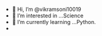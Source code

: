- 👋 Hi, I’m @vikramsoni10019
- 👀 I’m interested in ...Science
- 🌱 I’m currently learning ...Python.
- 
<!---
vikramsoni10019/vikramsoni10019 is a ✨ special ✨ repository because its `README.md` (this file) appears on your GitHub profile.
You can click the Preview link to take a look at your changes.
--->
